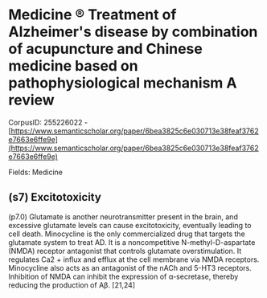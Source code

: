 # Medicine ® Treatment of Alzheimer's disease by combination of acupuncture and Chinese medicine based on pathophysiological mechanism A review

CorpusID: 255226022 - [https://www.semanticscholar.org/paper/6bea3825c6e030713e38feaf3762e7663e6ffe9e](https://www.semanticscholar.org/paper/6bea3825c6e030713e38feaf3762e7663e6ffe9e)

Fields: Medicine

## (s7) Excitotoxicity
(p7.0) Glutamate is another neurotransmitter present in the brain, and excessive glutamate levels can cause excitotoxicity, eventually leading to cell death. Minocycline is the only commercialized drug that targets the glutamate system to treat AD. It is a noncompetitive N-methyl-D-aspartate (NMDA) receptor antagonist that controls glutamate overstimulation. It regulates Ca2 + influx and efflux at the cell membrane via NMDA receptors. Minocycline also acts as an antagonist of the nACh and 5-HT3 receptors. Inhibition of NMDA can inhibit the expression of α-secretase, thereby reducing the production of Aβ. [21,24] 
